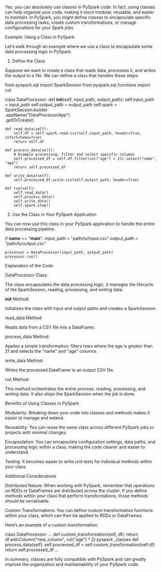 Yes, you can absolutely use classes in PySpark code. In fact, using classes can help organize your code, making it more modular, reusable, and easier to maintain. In PySpark, you might define classes to encapsulate specific data processing tasks, create custom transformations, or manage configurations for your Spark jobs.

Example: Using a Class in PySpark

Let’s walk through an example where we use a class to encapsulate some data processing logic in PySpark.

1. Define the Class

Suppose we want to create a class that reads data, processes it, and writes the output to a file. We can define a class that handles these steps.

from pyspark.sql import SparkSession
from pyspark.sql.functions import col

class DataProcessor:
    def __init__(self, input_path, output_path):
        self.input_path = input_path
        self.output_path = output_path
        self.spark = SparkSession.builder \
            .appName("DataProcessorApp") \
            .getOrCreate()
        
    def read_data(self):
        self.df = self.spark.read.csv(self.input_path, header=True, inferSchema=True)
        return self.df
    
    def process_data(self):
        # Example processing: filter and select specific columns
        self.processed_df = self.df.filter(col("age") > 21).select("name", "age")
        return self.processed_df
    
    def write_data(self):
        self.processed_df.write.csv(self.output_path, header=True)
    
    def run(self):
        self.read_data()
        self.process_data()
        self.write_data()
        self.spark.stop()

2. Use the Class in Your PySpark Application

You can now use this class in your PySpark application to handle the entire data processing pipeline.

if __name__ == "__main__":
    input_path = "path/to/input.csv"
    output_path = "path/to/output.csv"
    
    processor = DataProcessor(input_path, output_path)
    processor.run()

Explanation of the Code

DataProcessor Class:

The class encapsulates the data processing logic. It manages the lifecycle of the SparkSession, reading, processing, and writing data.


__init__ Method:

Initializes the class with input and output paths and creates a SparkSession.


read_data Method:

Reads data from a CSV file into a DataFrame.


process_data Method:

Applies a simple transformation: filters rows where the age is greater than 21 and selects the "name" and "age" columns.


write_data Method:

Writes the processed DataFrame to an output CSV file.


run Method:

This method orchestrates the entire process: reading, processing, and writing data. It also stops the SparkSession when the job is done.



Benefits of Using Classes in PySpark

Modularity: Breaking down your code into classes and methods makes it easier to manage and extend.

Reusability: You can reuse the same class across different PySpark jobs or projects with minimal changes.

Encapsulation: You can encapsulate configuration settings, data paths, and processing logic within a class, making the code cleaner and easier to understand.

Testing: It becomes easier to write unit tests for individual methods within your class.


Additional Considerations

Distributed Nature: When working with PySpark, remember that operations on RDDs or DataFrames are distributed across the cluster. If you define methods within your class that perform transformations, those methods should be serializable.

Custom Transformations: You can define custom transformation functions within your class, which can then be applied to RDDs or DataFrames.


Here’s an example of a custom transformation:

class DataProcessor:
    ...
    def custom_transformation(self, df):
        return df.withColumn("new_column", col("age") * 2)
pyspark _classes
    def process_data(self):
        self.processed_df = self.custom_transformation(self.df)
        return self.processed_df
    ...

In summary, classes are fully compatible with PySpark and can greatly improve the organization and maintainability of your PySpark code.

